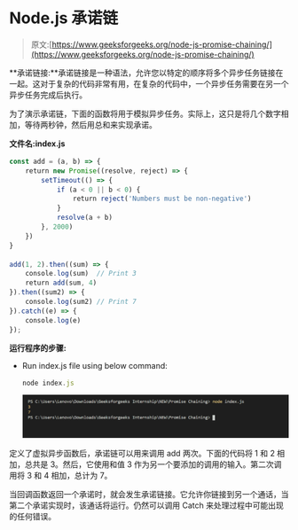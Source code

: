 # Node.js 承诺链

> 原文:[https://www.geeksforgeeks.org/node-js-promise-chaining/](https://www.geeksforgeeks.org/node-js-promise-chaining/)

**承诺链接:**承诺链接是一种语法，允许您以特定的顺序将多个异步任务链接在一起。这对于复杂的代码非常有用，在复杂的代码中，一个异步任务需要在另一个异步任务完成后执行。

为了演示承诺链，下面的函数将用于模拟异步任务。实际上，这只是将几个数字相加，等待两秒钟，然后用总和来实现承诺。

**文件名:index.js**

```js
const add = (a, b) => {     
    return new Promise((resolve, reject) => {        
        setTimeout(() => {            
            if (a < 0 || b < 0) {                 
                return reject('Numbers must be non-negative')
            } 
            resolve(a + b)         
        }, 2000) 
    })
}

add(1, 2).then((sum) => {     
    console.log(sum)  // Print 3   
    return add(sum, 4)
}).then((sum2) => {     
    console.log(sum2) // Print 7 
}).catch((e) => { 
    console.log(e) 
});
```

**运行程序的步骤:**

*   Run index.js file using below command:

    ```js
    node index.js
    ```

    ![](img/0bf19c292f412d121b88419829ca9dd0.png)

定义了虚拟异步函数后，承诺链可以用来调用 add 两次。下面的代码将 1 和 2 相加，总共是 3。然后，它使用和值 3 作为另一个要添加的调用的输入。第二次调用将 3 和 4 相加，总计为 7。

当回调函数返回一个承诺时，就会发生承诺链接。它允许你链接到另一个通话，当第二个承诺实现时，该通话将运行。仍然可以调用 Catch 来处理过程中可能出现的任何错误。
